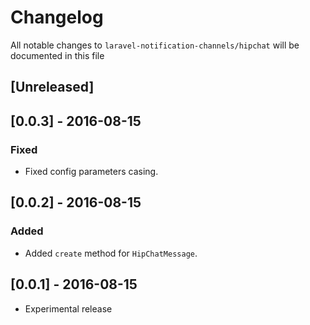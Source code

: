 # Changelog

All notable changes to `laravel-notification-channels/hipchat` will be documented in this file

## [Unreleased]

## [0.0.3] - 2016-08-15

### Fixed
- Fixed config parameters casing.

## [0.0.2] - 2016-08-15

### Added
- Added `create` method for `HipChatMessage`.

## [0.0.1] - 2016-08-15
- Experimental release
